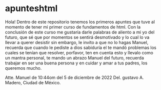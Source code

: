 # apunteshtml
Hola!
Dentro de este repositorio tenemos los primeros apuntes que tuve al momento de tener mi primer curso de fundamentos de html. 
Con la conclusión de este curso me gustaría darle palabras de aliento a mi yo del futuro, que sé que por momentos se sentirá desmotivado y lo cual lo va llevar a querer desistir
sin embargo, le invito a que no lo hagas Manuel, recuerda que cuando le pediste a dios sabiduría el te mandó problemas los cuales se tenían que resolver, porfavor, ten en cuenta 
esto y llevalo como un mantra personal, te mando un abrazo Manuel del futuro, recuerda trabajar en ser una buena persona y en cuidar y amar a tus padres, los queremos mucho. 

Atte. Manuel de 10:44om del 5 de diciembre de 2022
Del. gustavo A. Madero, Ciudad de México.
